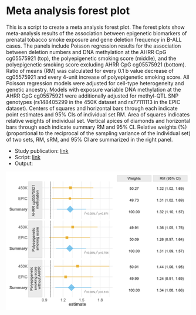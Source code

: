 # Meta analysis forest plot

This is a script to create a meta analysis forest plot. The forest plots show meta-analysis results of the association between epigenetic biomarkers of prenatal tobacco smoke exposure and gene deletion frequency in B-ALL cases. The panels include Poisson regression results for the association between deletion numbers and DNA methylation at the AHRR CpG cg05575921 (top), the polyepigenetic smoking score (middle), and the polyepigenetic smoking score excluding AHRR CpG cg05575921 (bottom). Ratio of means (RM) was calculated for every 0.1 b value decrease of cg05575921 and every 4-unit increase of polyepigenetic smoking score. All Poisson regression models were adjusted for cell-type heterogeneity and genetic ancestry. Models with exposure variable DNA methylation at the AHRR CpG cg05575921 were additionally adjusted for methyl-QTL SNP genotypes (rs148405299 in the 450K dataset and rs77111113 in the EPIC dataset). Centers of squares and horizontal bars through each indicate point estimates and 95% CIs of individual set RM. Area of squares indicates relative weights of individual set. Vertical apices of diamonds and horizontal bars through each indicate summary RM and 95% CI. Relative weights (%) (proportional to the reciprocal of the sampling variance of the individual set) of two sets, RM, sRM, and 95% CI are summarized in the right panel.

- Study publication: [link](https://aacrjournals.org/cebp/article/30/8/1517/671018/Epigenetic-Biomarkers-of-Prenatal-Tobacco-Smoke)
- Script: [link](./meta_analysis_forest.Rmd)
- Output:

<p align="center">
<img src='../../_static/meta_forest.png' width='800'>
</p>

